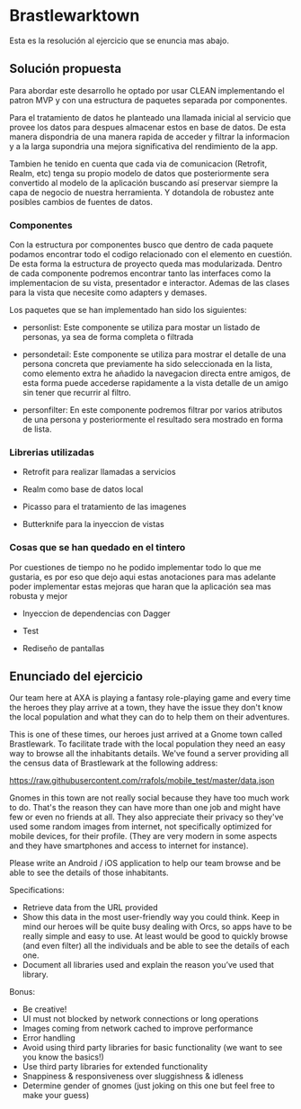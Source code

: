 # Brastlewarktown

Esta es la resolución al ejercicio que se enuncia mas abajo.

## Solución propuesta

Para abordar este desarrollo he optado por usar CLEAN implementando el patron MVP y con una estructura de paquetes separada por componentes.

Para el tratamiento de datos he planteado una llamada inicial al servicio que provee los datos para despues almacenar estos en base de datos. De esta manera dispondria de una manera rapida de acceder y filtrar la informacion y a la larga supondria una mejora significativa del rendimiento de la app.

Tambien he tenido en cuenta que cada via de comunicacion (Retrofit, Realm, etc) tenga su propio modelo de datos que posteriormente sera convertido al modelo de la aplicación buscando así preservar siempre la capa de negocio de nuestra herramienta. Y dotandola de robustez ante posibles cambios de fuentes de datos.

### Componentes

Con la estructura por componentes busco que dentro de cada paquete podamos encontrar todo el codigo relacionado con el elemento en cuestión. De esta forma la estructura de proyecto queda mas modularizada. Dentro de cada componente podremos encontrar tanto las interfaces como la implementacion de su vista, presentador e interactor. Ademas de las clases para la vista que necesite como adapters y demases.

Los paquetes que se han implementado han sido los siguientes:

 * personlist: Este componente se utiliza para mostar un listado de personas, ya sea de forma completa o filtrada

 * persondetail: Este componente se utiliza para mostrar el detalle de una persona concreta que previamente ha sido seleccionada en la lista, como elemento extra he añadido la navegacion directa entre amigos, de esta forma puede accederse rapidamente a la vista detalle de un amigo sin tener que recurrir al filtro.

 * personfilter: En este componente podremos filtrar por varios atributos de una persona y posteriormente el resultado sera mostrado en forma de lista.

### Librerias utilizadas

 * Retrofit para realizar llamadas a servicios

 * Realm como base de datos local

 * Picasso para el tratamiento de las imagenes

 * Butterknife para la inyeccion de vistas

### Cosas que se han quedado en el tintero

Por cuestiones de tiempo no he podido implementar todo lo que me gustaria, es por eso que dejo aqui estas anotaciones para mas adelante poder implementar estas mejoras que haran que la aplicación sea mas robusta y mejor

 * Inyeccion de dependencias con Dagger

 * Test
 
 * Rediseño de pantallas


## Enunciado del ejercicio

Our team here at AXA is playing a fantasy role-playing game and every time the heroes they play arrive at a town, they have the issue they don't know the local population and what they can do to help them on their adventures.

This is one of these times, our heroes just arrived at a Gnome town called Brastlewark. To facilitate trade with the local population they need an easy way to browse all the inhabitants details. We've found a server providing all the census data of Brastlewark at the following address:

https://raw.githubusercontent.com/rrafols/mobile_test/master/data.json

Gnomes in this town are not really social because they have too much work to do. That's the reason they can have more than one job and might have few or even no friends at all. They also appreciate their privacy so they've used some random images from internet, not specifically optimized for mobile devices, for their profile. (They are very modern in some aspects and they have smartphones and access to internet for instance).

Please write an Android / iOS application to help our team browse and be able to see the details of those inhabitants.

Specifications:
  - Retrieve data from the URL provided
  - Show this data in the most user-friendly way you could think. Keep in mind our heroes will be quite busy dealing with Orcs, so apps have to be really simple and easy to use. At least would be good to quickly browse (and even filter) all the individuals and be able to see the details of each one.
  - Document all libraries used and explain the reason you’ve used that library.

Bonus:
  - Be creative!
  - UI must not blocked by network connections or long operations
  - Images coming from network cached to improve performance
  - Error handling
  - Avoid using third party libraries for basic functionality (we want to see you know the basics!)
  - Use third party libraries for extended functionality
  - Snappiness & responsiveness over sluggishness & idleness
  - Determine gender of gnomes (just joking on this one but feel free to make your guess)

